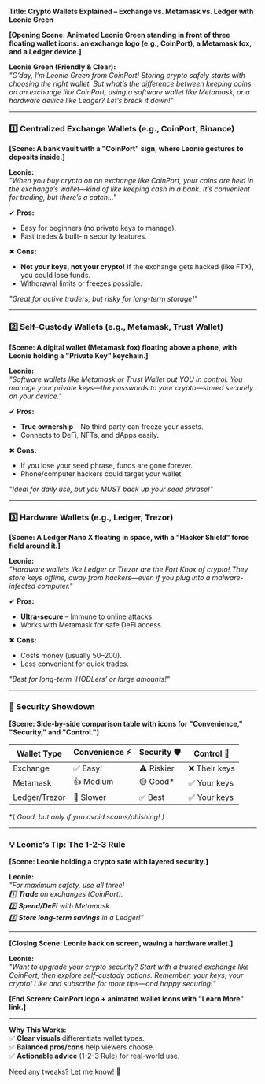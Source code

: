 **Title: Crypto Wallets Explained – Exchange vs. Metamask vs. Ledger with Leonie Green**  

**[Opening Scene: Animated Leonie Green standing in front of three floating wallet icons: an exchange logo (e.g., CoinPort), a Metamask fox, and a Ledger device.]**  

**Leonie Green (Friendly & Clear):**  
*"G’day, I’m Leonie Green from CoinPort! Storing crypto safely starts with choosing the right wallet. But what’s the difference between keeping coins on an exchange like CoinPort, using a software wallet like Metamask, or a hardware device like Ledger? Let’s break it down!"*  

---  

### **1️⃣ Centralized Exchange Wallets (e.g., CoinPort, Binance)**  
**[Scene: A bank vault with a "CoinPort" sign, where Leonie gestures to deposits inside.]**  

**Leonie:**  
*"When you buy crypto on an exchange like CoinPort, your coins are held in the exchange’s wallet—kind of like keeping cash in a bank. It’s convenient for trading, but there’s a catch..."*  

✔ **Pros:**  
- Easy for beginners (no private keys to manage).  
- Fast trades & built-in security features.  

✖ **Cons:**  
- **Not your keys, not your crypto!** If the exchange gets hacked (like FTX), you could lose funds.  
- Withdrawal limits or freezes possible.  

*"Great for active traders, but risky for long-term storage!"*  

---  

### **2️⃣ Self-Custody Wallets (e.g., Metamask, Trust Wallet)**  
**[Scene: A digital wallet (Metamask fox) floating above a phone, with Leonie holding a "Private Key" keychain.]**  

**Leonie:**  
*"Software wallets like Metamask or Trust Wallet put YOU in control. You manage your private keys—the passwords to your crypto—stored securely on your device."*  

✔ **Pros:**  
- **True ownership** – No third party can freeze your assets.  
- Connects to DeFi, NFTs, and dApps easily.  

✖ **Cons:**  
- If you lose your seed phrase, funds are gone forever.  
- Phone/computer hackers could target your wallet.  

*"Ideal for daily use, but you MUST back up your seed phrase!"*  

---  

### **3️⃣ Hardware Wallets (e.g., Ledger, Trezor)**  
**[Scene: A Ledger Nano X floating in space, with a "Hacker Shield" force field around it.]**  

**Leonie:**  
*"Hardware wallets like Ledger or Trezor are the Fort Knox of crypto! They store keys offline, away from hackers—even if you plug into a malware-infected computer."*  

✔ **Pros:**  
- **Ultra-secure** – Immune to online attacks.  
- Works with Metamask for safe DeFi access.  

✖ **Cons:**  
- Costs money (usually $50–$200).  
- Less convenient for quick trades.  

*"Best for long-term ‘HODLers’ or large amounts!"*  

---  

### **🔐 Security Showdown**  
**[Scene: Side-by-side comparison table with icons for "Convenience," "Security," and "Control."]**  

| **Wallet Type**  | **Convenience** ⚡ | **Security** 🛡️ | **Control** 🔑 |  
|------------------|------------------|----------------|----------------|  
| Exchange         | ✅ Easy!          | ⚠️ Riskier      | ❌ Their keys   |  
| Metamask         | 👍 Medium         | 🟡 Good*        | ✅ Your keys    |  
| Ledger/Trezor    | 🔄 Slower         | ✅ Best         | ✅ Your keys    |  

*( *Good, but only if you avoid scams/phishing! )*  

---  

### **💡 Leonie’s Tip: The 1-2-3 Rule**  
**[Scene: Leonie holding a crypto safe with layered security.]**  

**Leonie:**  
*"For maximum safety, use all three!  
1️⃣ **Trade** on exchanges (CoinPort).  
2️⃣ **Spend/DeFi** with Metamask.  
3️⃣ **Store long-term savings** in a Ledger!"*  

---  

**[Closing Scene: Leonie back on screen, waving a hardware wallet.]**  

**Leonie:**  
*"Want to upgrade your crypto security? Start with a trusted exchange like CoinPort, then explore self-custody options. Remember: your keys, your crypto! Like and subscribe for more tips—and happy securing!"*  

**[End Screen: CoinPort logo + animated wallet icons with "Learn More" link.]**  

---  
**Why This Works:**  
✅ **Clear visuals** differentiate wallet types.  
✅ **Balanced pros/cons** help viewers choose.  
✅ **Actionable advice** (1-2-3 Rule) for real-world use.  

Need any tweaks? Let me know! 🔐